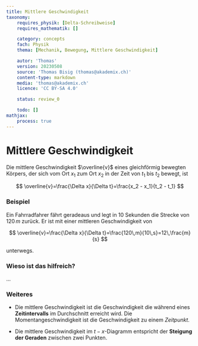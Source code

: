 ```yaml
---
title: Mittlere Geschwindigkeit
taxonomy:
	requires_physik: [Delta-Schreibweise]
	requires_mathematik: []

	category: concepts
	fach: Physik
	thema: [Mechanik, Bewegung, Mittlere Geschwindigkeit]

	autor: 'Thomas'
	version: 20230508
	source: 'Thomas Bisig (thomas@akademix.ch)'
	content-type: markdown
	media: 'thomas@akademix.ch'
	licence: 'CC BY-SA 4.0'

	status: review_0

	todo: []
mathjax:
	process: true
---
```


# Mittlere Geschwindigkeit

Die mittlere Geschwindigkeit $\overline{v}$ eines gleichförmig bewegten Körpers, der sich vom Ort $x_1$ zum Ort $x_2$ in der Zeit von $t_1$ bis $t_2$ bewegt, ist

$$
\overline{v}=\frac{\Delta x}{\Delta t}=\frac{x_2 - x_1}{t_2 - t_1}
$$

### Beispiel

Ein Fahrradfahrer fährt geradeaus und legt in $10$ Sekunden die Strecke von $120\,m$ zurück. Er ist mit einer mittleren Geschwindigkeit von

$$
\overline{v}=\frac{\Delta x}{\Delta t}=\frac{120\,m}{10\,s}=12\,\frac{m}{s}
$$

unterwegs.

### Wieso ist das hilfreich?

...

### Weiteres

- Die mittlere Geschwindigkeit ist die Geschwindigkeit die während eines **Zeitintervalls** im Durchschnitt erreicht wird. Die Momentangeschwindigkeit ist die Geschwindigkeit zu einem _Zeitpunkt_.

- Die mittlere Geschwindigkeit im $t-x$-Diagramm entspricht der **Steigung der Geraden** zwischen zwei Punkten.